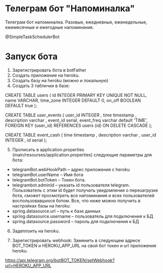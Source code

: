 # Телеграм бот "Напоминалка" 
Телеграм бот напоминалка. Разовые, ежедневные, еженедельные, ежемесячные и ежегодные напоминания.

@SimpleTaskSchedulerBot

# Запуск бота

1.	Зарегистрировать бота в botFather
2.	Создать приложение на heroku. 
3.	Создать базу на heroku (можно и локальную)
4.	Создать 3 таблички в базе: 

CREATE TABLE users
(
    id               INTEGER PRIMARY KEY UNIQUE NOT NULL,
    name             VARCHAR,
    time_zone        INTEGER DEFAULT 0,
    on_off           BOOLEAN DEFAULT true
);

CREATE TABLE user_events
(
    user_id INTEGER ,
    time timestamp ,
    description varchar ,
    event_id serial,
    event_freq varchar default 'TIME',
    FOREIGN KEY (user_id) REFERENCES users (id) ON DELETE CASCADE
);

CREATE TABLE event_cash
(
    time timestamp ,
    description varchar ,
    user_id INTEGER ,
    id serial
);


5.	Прописать в application.properties (main/resourses/application.properties) следующие параметры для бота: 
-	telegramBot.webHookPath – адрес приложения с heroku
-	telegramBot.userName – Имя бота
-	telegramBot.botToken – Токен бота. 
-	telegrambot.adminId – указать id пользователя telegram. Пользователь с этим id будет получать уведомления о перезагрузке бота, сможет просмотреть все напоминания и всех пользователей воспользовавшихся ботом. 
Все, что ниже можно получить в настройках базы на heroku:
-	spring.datasource.url – путь к базе данных
-	spring.datasource.username – пользователь для подключения к БД
-	spring.datasource.password – пароль для подключения к БД

6. Задеплоить на heroku.

7. Зарегистрировать webhook: 
Заменить в следующем адресе BOT_TOKEN и HEROKU_APP_URL на свой бот токен и url приложения heroku. 

https://api.telegram.org/botBOT_TOKEN/setWebhook?url=HEROKU_APP_URL
